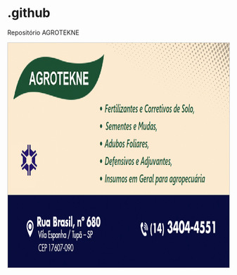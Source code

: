 # .github
Repositório AGROTEKNE

<a href="https://github.com/agrotekne/.github/blob/main/profile/README.md">
  <img alt="AGROTEKNE.github" src="/docs/assets/images/Cartao_de_Visita3.png" style="width: 700px; height: 510px; border:1px solid #cccccc;" title="Link profile github" />
</a>
